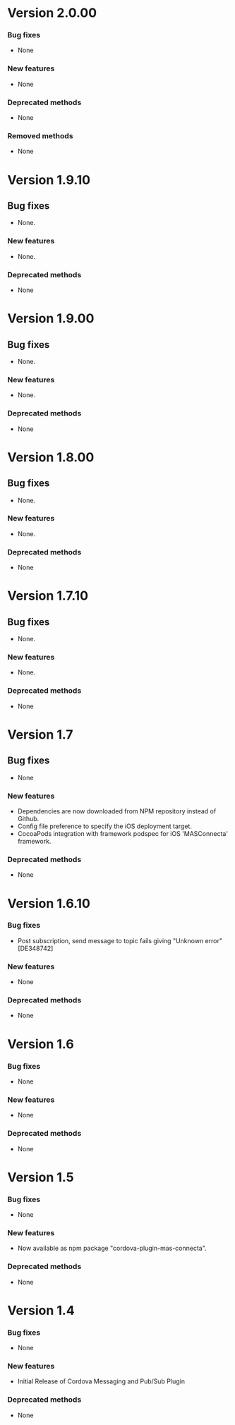 # Version 2.0.00

### Bug fixes
- None

### New features
- None

### Deprecated methods
- None

### Removed methods
- None

# Version 1.9.10

## Bug fixes
- None.

### New features
- None.

### Deprecated methods
- None

# Version 1.9.00

## Bug fixes
- None.

### New features
- None.

### Deprecated methods
- None

# Version 1.8.00

## Bug fixes
- None.

### New features
- None.

### Deprecated methods
- None


# Version 1.7.10

## Bug fixes
- None.

### New features
- None.

### Deprecated methods
- None


# Version 1.7

## Bug fixes
- None

### New features
- Dependencies are now downloaded from NPM repository instead of Github.
- Config file preference to specify the iOS deployment target.
- CocoaPods integration with framework podspec for iOS 'MASConnecta' framework.

### Deprecated methods
- None

# Version 1.6.10

### Bug fixes
- Post subscription, send message to topic fails giving "Unknown error"[DE348742]

### New features
- None

### Deprecated methods
- None

# Version 1.6

### Bug fixes
- None

### New features
- None

### Deprecated methods
- None

# Version 1.5

### Bug fixes
- None

### New features
- Now available as npm package "cordova-plugin-mas-connecta".

### Deprecated methods
- None

# Version 1.4

### Bug fixes
- None

### New features
- Initial Release of Cordova Messaging and Pub/Sub Plugin

### Deprecated methods
- None

 [mag]: https://docops.ca.com/mag
 [techdocs.broadcom.com]: http://techdocs.broadcom.com/content/broadcom/techdocs/us/en/ca-enterprise-software/layer7-api-management/mobile-sdk-for-ca-mobile-api-gateway/2-0.html
 [docs]: http://techdocs.broadcom.com/content/broadcom/techdocs/us/en/ca-enterprise-software/layer7-api-management/mobile-sdk-for-ca-mobile-api-gateway/2-0.html

 [releases]: ../../releases
 [contributing]: /CONTRIBUTING.md
 [license-link]: /LICENSE
